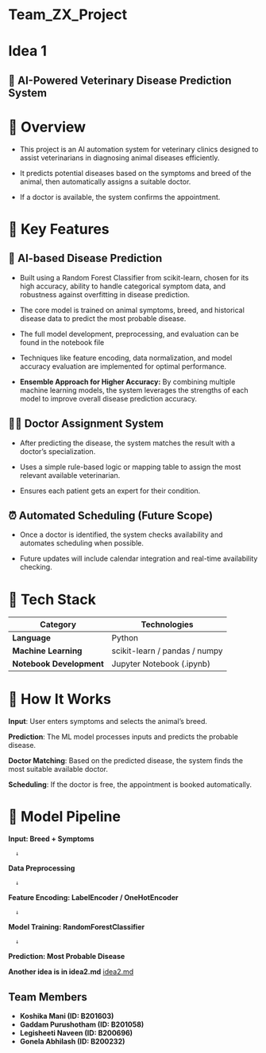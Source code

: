 # Team_ZX_Project

# Idea 1


## 🐾 AI-Powered Veterinary Disease Prediction System

# 📘 Overview

- This project is an AI automation system for veterinary clinics designed to assist veterinarians in diagnosing animal diseases efficiently.

- It predicts potential diseases based on the symptoms and breed of the animal, then automatically assigns a suitable doctor.

- If a doctor is available, the system confirms the appointment.




# 🚀 Key Features

## 🧠 AI-based Disease Prediction
- Built using a Random Forest Classifier from scikit-learn, chosen for its high accuracy, ability to handle categorical symptom data, and robustness against overfitting in disease prediction.

- The core model is trained on animal symptoms, breed, and historical disease data to predict the most probable disease.

- The full model development, preprocessing, and evaluation can be found in the notebook file
  
- Techniques like feature encoding, data normalization, and model accuracy evaluation are implemented for optimal performance.

- **Ensemble Approach for Higher Accuracy:** By combining multiple machine learning models, the system leverages the strengths of each model to improve overall disease prediction accuracy.

## 👨‍⚕️ Doctor Assignment System

- After predicting the disease, the system matches the result with a doctor’s specialization.

- Uses a simple rule-based logic or mapping table to assign the most relevant available veterinarian.

- Ensures each patient gets an expert for their condition.

## ⏰ Automated Scheduling (Future Scope)

 - Once a doctor is identified, the system checks availability and automates scheduling when possible.

 - Future updates will include calendar integration and real-time availability checking.





# 🧩 Tech Stack

| Category                 | Technologies                                 |
| ------------------------ | -------------------------------------------- |
| **Language**             | Python                                       |
| **Machine Learning**     | scikit-learn  / pandas / numpy               |
| **Notebook Development** | Jupyter Notebook (.ipynb)                    |



# 🧠 How It Works

**Input**: User enters symptoms and selects the animal’s breed.

**Prediction**: The ML model processes inputs and predicts the probable disease.

**Doctor Matching**: Based on the predicted disease, the system finds the most suitable available doctor.

**Scheduling**: If the doctor is free, the appointment is booked automatically.

# 🧪 Model Pipeline

**Input: Breed + Symptoms**

      ↓
**Data Preprocessing**

      ↓
**Feature Encoding: LabelEncoder / OneHotEncoder**

      ↓
**Model Training: RandomForestClassifier**

      ↓
**Prediction: Most Probable Disease**


**Another idea is in idea2.md**
[idea2.md](idea2.md)












## Team Members
- **Koshika Mani (ID: B201603)**  
- **Gaddam Purushotham (ID: B201058)**  
- **Legisheeti Naveen (ID: B200696)**  
- **Gonela Abhilash (ID: B200232)**
















